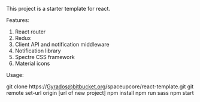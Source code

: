 This project is a starter template for react.

Features:
1. React router
2. Redux
3. Client API and notification middleware
4. Notification library
5. Spectre CSS framework
6. Material icons

Usage: 

git clone https://Gyrados@bitbucket.org/spaceupcore/react-template.git
git remote set-url origin [url of new project]
npm install
npm run sass
npm start



